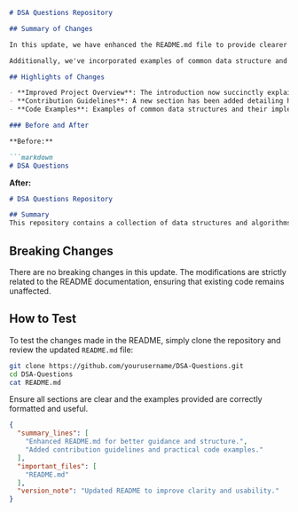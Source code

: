 ```markdown
# DSA Questions Repository

## Summary of Changes

In this update, we have enhanced the README.md file to provide clearer guidance and improved structure for users navigating the DSA Questions repository. This includes a more comprehensive overview of the project, clearer instructions for contributing, and a detailed section on how to run and test the code. The goal is to make it easier for developers and contributors to understand the purpose of the repository and how to effectively engage with its content.

Additionally, we've incorporated examples of common data structure and algorithm implementations that will help users quickly grasp the concepts being discussed. This will serve as a quick reference and a practical guide for those who are looking to learn or improve their skills in data structures and algorithms.

## Highlights of Changes

- **Improved Project Overview**: The introduction now succinctly explains the purpose of the repository and its relevance to learning data structures and algorithms.
- **Contribution Guidelines**: A new section has been added detailing how contributors can add their own questions or solutions, along with coding standards to maintain consistency across the repository.
- **Code Examples**: Examples of common data structures and their implementation in Python have been included to provide practical context.

### Before and After

**Before:**

```markdown
# DSA Questions
```

**After:**

```markdown
# DSA Questions Repository

## Summary
This repository contains a collection of data structures and algorithms questions designed to help developers improve their coding skills.
```

## Breaking Changes

There are no breaking changes in this update. The modifications are strictly related to the README documentation, ensuring that existing code remains unaffected.

## How to Test

To test the changes made in the README, simply clone the repository and review the updated `README.md` file:

```bash
git clone https://github.com/yourusername/DSA-Questions.git
cd DSA-Questions
cat README.md
```

Ensure all sections are clear and the examples provided are correctly formatted and useful.

```json
{
  "summary_lines": [
    "Enhanced README.md for better guidance and structure.",
    "Added contribution guidelines and practical code examples."
  ],
  "important_files": [
    "README.md"
  ],
  "version_note": "Updated README to improve clarity and usability."
}
```
```